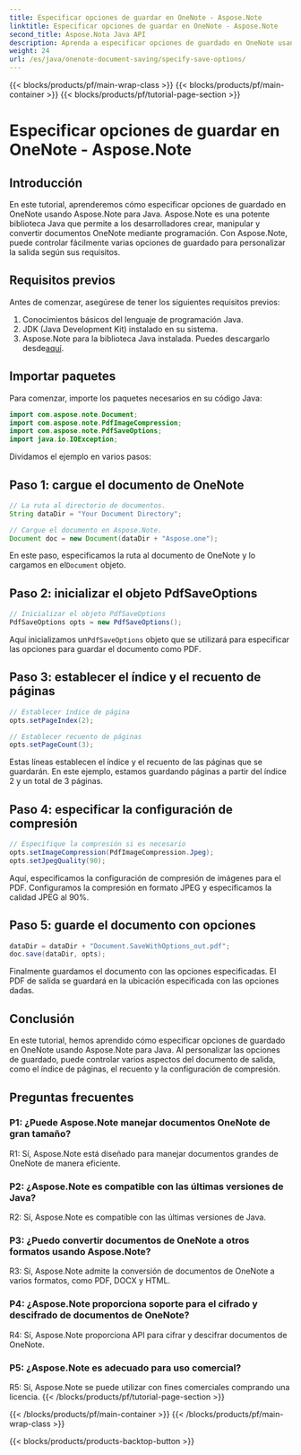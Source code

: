 ```yaml
---
title: Especificar opciones de guardar en OneNote - Aspose.Note
linktitle: Especificar opciones de guardar en OneNote - Aspose.Note
second_title: Aspose.Nota Java API
description: Aprenda a especificar opciones de guardado en OneNote usando Aspose.Note para Java. Personalice las configuraciones de índice, recuento y compresión de páginas sin esfuerzo.
weight: 24
url: /es/java/onenote-document-saving/specify-save-options/
---
```


{{< blocks/products/pf/main-wrap-class >}}
{{< blocks/products/pf/main-container >}}
{{< blocks/products/pf/tutorial-page-section >}}

# Especificar opciones de guardar en OneNote - Aspose.Note

## Introducción

En este tutorial, aprenderemos cómo especificar opciones de guardado en OneNote usando Aspose.Note para Java. Aspose.Note es una potente biblioteca Java que permite a los desarrolladores crear, manipular y convertir documentos OneNote mediante programación. Con Aspose.Note, puede controlar fácilmente varias opciones de guardado para personalizar la salida según sus requisitos.

## Requisitos previos

Antes de comenzar, asegúrese de tener los siguientes requisitos previos:

1. Conocimientos básicos del lenguaje de programación Java.
2. JDK (Java Development Kit) instalado en su sistema.
3.  Aspose.Note para la biblioteca Java instalada. Puedes descargarlo desde[aquí](https://releases.aspose.com/note/java/).

## Importar paquetes

Para comenzar, importe los paquetes necesarios en su código Java:

```java
import com.aspose.note.Document;
import com.aspose.note.PdfImageCompression;
import com.aspose.note.PdfSaveOptions;
import java.io.IOException;
```

Dividamos el ejemplo en varios pasos:

## Paso 1: cargue el documento de OneNote

```java
// La ruta al directorio de documentos.
String dataDir = "Your Document Directory";

// Cargue el documento en Aspose.Note.
Document doc = new Document(dataDir + "Aspose.one");
```

 En este paso, especificamos la ruta al documento de OneNote y lo cargamos en el`Document` objeto.

## Paso 2: inicializar el objeto PdfSaveOptions

```java
// Inicializar el objeto PdfSaveOptions
PdfSaveOptions opts = new PdfSaveOptions();
```

 Aquí inicializamos un`PdfSaveOptions` objeto que se utilizará para especificar las opciones para guardar el documento como PDF.

## Paso 3: establecer el índice y el recuento de páginas

```java
// Establecer índice de página
opts.setPageIndex(2);

// Establecer recuento de páginas
opts.setPageCount(3);
```

Estas líneas establecen el índice y el recuento de las páginas que se guardarán. En este ejemplo, estamos guardando páginas a partir del índice 2 y un total de 3 páginas.

## Paso 4: especificar la configuración de compresión

```java
// Especifique la compresión si es necesario
opts.setImageCompression(PdfImageCompression.Jpeg);
opts.setJpegQuality(90);
```

Aquí, especificamos la configuración de compresión de imágenes para el PDF. Configuramos la compresión en formato JPEG y especificamos la calidad JPEG al 90%.

## Paso 5: guarde el documento con opciones

```java
dataDir = dataDir + "Document.SaveWithOptions_out.pdf";
doc.save(dataDir, opts);
```

Finalmente guardamos el documento con las opciones especificadas. El PDF de salida se guardará en la ubicación especificada con las opciones dadas.

## Conclusión

En este tutorial, hemos aprendido cómo especificar opciones de guardado en OneNote usando Aspose.Note para Java. Al personalizar las opciones de guardado, puede controlar varios aspectos del documento de salida, como el índice de páginas, el recuento y la configuración de compresión.

## Preguntas frecuentes

### P1: ¿Puede Aspose.Note manejar documentos OneNote de gran tamaño?

R1: Sí, Aspose.Note está diseñado para manejar documentos grandes de OneNote de manera eficiente.

### P2: ¿Aspose.Note es compatible con las últimas versiones de Java?

R2: Sí, Aspose.Note es compatible con las últimas versiones de Java.

### P3: ¿Puedo convertir documentos de OneNote a otros formatos usando Aspose.Note?

R3: Sí, Aspose.Note admite la conversión de documentos de OneNote a varios formatos, como PDF, DOCX y HTML.

### P4: ¿Aspose.Note proporciona soporte para el cifrado y descifrado de documentos de OneNote?

R4: Sí, Aspose.Note proporciona API para cifrar y descifrar documentos de OneNote.

### P5: ¿Aspose.Note es adecuado para uso comercial?

R5: Sí, Aspose.Note se puede utilizar con fines comerciales comprando una licencia.
{{< /blocks/products/pf/tutorial-page-section >}}

{{< /blocks/products/pf/main-container >}}
{{< /blocks/products/pf/main-wrap-class >}}

{{< blocks/products/products-backtop-button >}}
